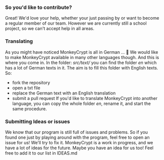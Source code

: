 ### So you'd like to contribute?
Great! We'd love your help, whether your just passing by or want to become a regular member of our team. However we are currently still a school project, so we can't accept help in all areas.
### Translating
As you might have noticed MonkeyCrypt is all in German … :beers: We would like to make MonkeyCrypt available in many other languages though. And this is where you come in.
In the folder:
*src/text/*
you can find the folder
*en*
which has a lot of German texts in it. The aim is to fill this folder with English texts.
So:
+ fork the repository
+ open a txt file
+ replace the German text with an English translation
+ submit a pull request
If you'd like to translate MonkeyCrypt into another language, you can copy the whole folder *en*, rename it, and start the same procedure.

### Submitting Ideas or issues
We know that our program is still full of issues and problems. So if you found one just by playing around with the program, feel free to open an issue for us! We'll try to fix it.
MonkeyCrypt is a work in progress, and we have a lot of ideas for the future. Maybe you have an idea for us too! Feel free to add it to our list in IDEAS.md
